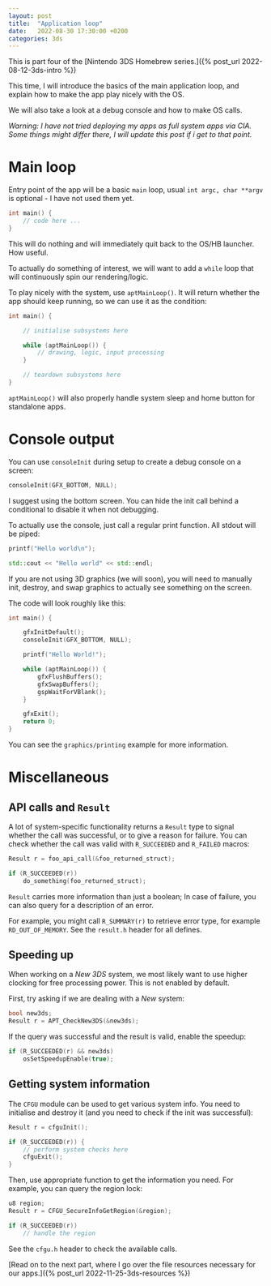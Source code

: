 ```yaml
---
layout: post
title:  "Application loop"
date:   2022-08-30 17:30:00 +0200
categories: 3ds
---
```


This is part four of the [Nintendo 3DS Homebrew series.]({% post_url 2022-08-12-3ds-intro %})

This time, I will introduce the basics of the main application loop, and explain how to make the app play nicely with the OS.

We will also take a look at a debug console and how to make OS calls.

*Warning: I have not tried deploying my apps as full system apps via CIA. Some things might differ there, I will update this post if i get to that point.*

# Main loop

Entry point of the app will be a basic `main` loop, usual `int argc, char **argv` is optional - I have not used them yet.


```c
int main() {
    // code here ...
}
```

This will do nothing and will immediately quit back to the OS/HB launcher. How useful.

To actually do something of interest, we will want to add a `while` loop that will continuously spin our rendering/logic.

To play nicely with the system, use `aptMainLoop()`. It will return whether the app should keep running, so we can use it as the condition:

```c
int main() {

    // initialise subsystems here

    while (aptMainLoop()) {
        // drawing, logic, input processing
    }

    // teardown subsystems here
}
```

`aptMainLoop()` will also properly handle system sleep and home button for standalone apps.

# Console output

You can use `consoleInit` during setup to create a debug console on a screen:

```c
consoleInit(GFX_BOTTOM, NULL);
```

I suggest using the bottom screen. You can hide the init call behind a conditional to disable it when not debugging.

To actually use the console, just call a regular print function. All stdout will be piped:

```c
printf("Hello world\n");
```
```cpp
std::cout << "Hello world" << std::endl;
```

If you are not using 3D graphics (we will soon), you will need to manually init, destroy, and swap graphics to actually see something on the screen. 

The code will look roughly like this:

```c
int main() {

    gfxInitDefault();
    consoleInit(GFX_BOTTOM, NULL);

    printf("Hello World!");

    while (aptMainLoop()) {
        gfxFlushBuffers();
        gfxSwapBuffers();
        gspWaitForVBlank();
    }

    gfxExit();
    return 0;
}
```

You can see the `graphics/printing` example for more information.

# Miscellaneous

## API calls and `Result`
A lot of system-specific functionality returns a `Result` type to signal whether the call was successful, or to give a reason for failure.
You can check whether the call was valid with `R_SUCCEEDED` and `R_FAILED` macros:

```c
Result r = foo_api_call(&foo_returned_struct);

if (R_SUCCEEDED(r)) 
    do_something(foo_returned_struct);
```

`Result` carries more information than just a boolean; In case of failure, you can also query for a description of an error.

For example, you might call `R_SUMMARY(r)` to retrieve error type, for example `RD_OUT_OF_MEMORY`. See the `result.h` header for all defines.  

## Speeding up
When working on a *New 3DS* system, we most likely want to use higher clocking for free processing power. This is not enabled by default.

First, try asking if we are dealing with a *New* system:

```cpp
bool new3ds; 
Result r = APT_CheckNew3DS(&new3ds);
```

If the query was successful and the result is valid, enable the speedup:

```c
if (R_SUCCEEDED(r) && new3ds)
    osSetSpeedupEnable(true);
```

## Getting system information
The `CFGU` module can be used to get various system info. You need to initialise and destroy it (and you need to check if the init was successful):

```c
Result r = cfguInit();

if (R_SUCCEEDED(r)) {
    // perform system checks here
    cfguExit();
}
```

Then, use appropriate function to get the information you need. For example, you can query the region lock:

```c
u8 region;
Result r = CFGU_SecureInfoGetRegion(&region);

if (R_SUCCEEDED(r)) 
    // handle the region
```

See the `cfgu.h` header to check the available calls.

[Read on to the next part, where I go over the file resources necessary for our apps.]({% post_url 2022-11-25-3ds-resources %})
